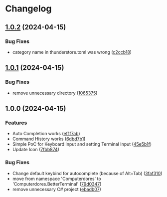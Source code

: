 # Changelog

## [1.0.2](https://github.com/Computerdores/BetterTerminal/compare/v1.0.1...v1.0.2) (2024-04-15)


### Bug Fixes

* category name in thunderstore.toml was wrong ([c2ccb18](https://github.com/Computerdores/BetterTerminal/commit/c2ccb18aaca98d9765ce7e6cd675713b22e61416))

## [1.0.1](https://github.com/Computerdores/BetterTerminal/compare/v1.0.0...v1.0.1) (2024-04-15)


### Bug Fixes

* remove unnecessary directory ([1065375](https://github.com/Computerdores/BetterTerminal/commit/10653754b00dec9defd5555f3c0653ac1a61e8da))

## 1.0.0 (2024-04-15)


### Features

* Auto Completion works ([ef1f7ab](https://github.com/Computerdores/BetterTerminal/commit/ef1f7ab5da06d9ecdfcfc58299dcde1f696ec98f))
* Command History works ([6dbd7b1](https://github.com/Computerdores/BetterTerminal/commit/6dbd7b13818c47934fe9e412f276ddcf19a490e6))
* Simple PoC for Keyboard Input and setting Terminal Input ([45e5b1f](https://github.com/Computerdores/BetterTerminal/commit/45e5b1fc599b000f92b85b29f0800f44451cf89d))
* Update Icon ([7fbb874](https://github.com/Computerdores/BetterTerminal/commit/7fbb874be364071a6f1c4c07861e7675ced1b31f))


### Bug Fixes

* Change default keybind for autocomplete (because of Alt+Tab) ([3faf310](https://github.com/Computerdores/BetterTerminal/commit/3faf310748fab08dc1e7d6d27a6873196f3b5a82))
* move from namespace 'Computerdores' to 'Computerdores.BetterTerminal' ([79d0347](https://github.com/Computerdores/BetterTerminal/commit/79d034727f92f90fc58f9b2562eeeafc09151e94))
* remove unnecessary C# project ([ebadb07](https://github.com/Computerdores/BetterTerminal/commit/ebadb073e9291cc24349925aadb59150dc3cc1db))
